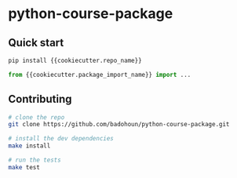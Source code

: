 # python-course-package

## Quick start

```bash
pip install {{cookiecutter.repo_name}}
```

```python
from {{cookiecutter.package_import_name}} import ...
```

## Contributing

```bash
# clone the repo
git clone https://github.com/badohoun/python-course-package.git

# install the dev dependencies
make install

# run the tests
make test
```
